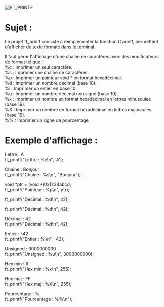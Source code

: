 ![FT_PRINTF](https://github.com/user-attachments/assets/05be681d-d5c3-4edc-adaf-ca76656be458)

# Sujet :
Le projet ft_printf consiste à réimplémenter la fonction C printf, permettant d'afficher du texte formaté dans le terminal. <br>

Il faut gérer l'affichage d'une chaîne de caractères avec des modificateurs de format tel que : <br>
%c : Imprimer un seul caractère. <br>
%s : Imprimer une chaîne de caractères. <br>
%p : Imprimer un pointeur void * en format hexadécimal. <br>
%d : Imprimer un nombre décimal (base 10). <br>
%i : Imprimer un entier en base 10. <br>
%u : Imprimer un nombre décimal non signé (base 10). <br>
%x : Imprimer un nombre en format hexadécimal en lettres minuscules (base 16). <br>
%X : Imprimer un nombre en format hexadécimal en lettres majuscules (base 16). <br>
%% : Imprimer un signe de pourcentage. <br>

# Exemple d'affichage :
Lettre : A <br>
ft_printf("Lettre : %c\n", 'A'); <br>

Chaîne : Bonjour <br>
ft_printf("Chaîne : %s\n", "Bonjour"); <br>

void *ptr = (void *)0x1234abcd; <br>
ft_printf("Pointeur : %p\n", ptr); <br>

ft_printf("Décimal : %d\n", 42); <br>

ft_printf("Décimal : %d\n", 42); <br>

Décimal : 42 <br>
ft_printf("Décimal : %d\n", 42); <br>

Entier : -42 <br>
ft_printf("Entier : %i\n", -42); <br>

Unsigned : 3000000000 <br>
ft_printf("Unsigned : %u\n", 3000000000); <br>

Hex min : ff <br>
ft_printf("Hex min : %x\n", 255); <br>

Hex maj : FF <br>
ft_printf("Hex maj : %X\n", 255); <br>

Pourcentage : % <br>
ft_printf("Pourcentage : %%\n"); <br>
